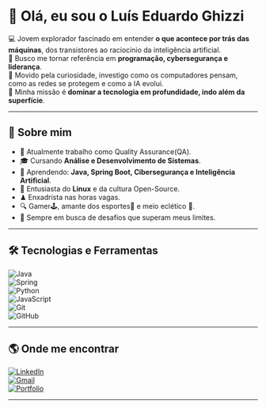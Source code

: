 # 👋 Olá, eu sou o Luís Eduardo Ghizzi 

💻 Jovem explorador fascinado em entender **o que acontece por trás das máquinas**, dos transistores ao raciocínio da inteligência artificial.  
🎯 Busco me tornar referência em **programação, cybersegurança e liderança**.  
🔌 Movido pela curiosidade, investigo como os computadores pensam, como as redes se protegem e como a IA evolui.  
📌 Minha missão é **dominar a tecnologia em profundidade, indo além da superfície**.  

---

## 🚀 Sobre mim
- 💼 Atualmente trabalho como Quality Assurance(QA).
- 🎓 Cursando **Análise e Desenvolvimento de Sistemas**.
- 🌱 Aprendendo: **Java, Spring Boot, Cibersegurança e Inteligência Artificial**.
- 🐧 Entusiasta do **Linux** e da cultura Open-Source.
- ♟  Enxadrista nas horas vagas.
- 🔍 Gamer🕹, amante dos esportes🥇 e meio eclético 🎼. 
- 📌 Sempre em busca de desafios que superam meus limites.

---

## 🛠️ Tecnologias e Ferramentas
![Java](https://img.shields.io/badge/Java-ED8B00?style=for-the-badge&logo=java&logoColor=white)  
![Spring](https://img.shields.io/badge/Spring-6DB33F?style=for-the-badge&logo=spring&logoColor=white)  
![Python](https://img.shields.io/badge/Python-3776AB?style=for-the-badge&logo=python&logoColor=white)  
![JavaScript](https://img.shields.io/badge/JavaScript-F7DF1E?style=for-the-badge&logo=javascript&logoColor=black)  
![Git](https://img.shields.io/badge/Git-F05032?style=for-the-badge&logo=git&logoColor=white)  
![GitHub](https://img.shields.io/badge/GitHub-181717?style=for-the-badge&logo=github&logoColor=white)  

---

## 🌎 Onde me encontrar
[![LinkedIn](https://img.shields.io/badge/LinkedIn-blue?style=for-the-badge&logo=linkedin)](https://www.linkedin.com/in/luíseduardoghizzi)  
[![Gmail](https://img.shields.io/badge/Email-D14836?style=for-the-badge&logo=gmail&logoColor=white)](mailto:seuemail@gmail.com)  
[![Portfolio](https://img.shields.io/badge/Portfolio-000?style=for-the-badge&logo=firefox&logoColor=white)](https://seu-site.com)  

--- 
